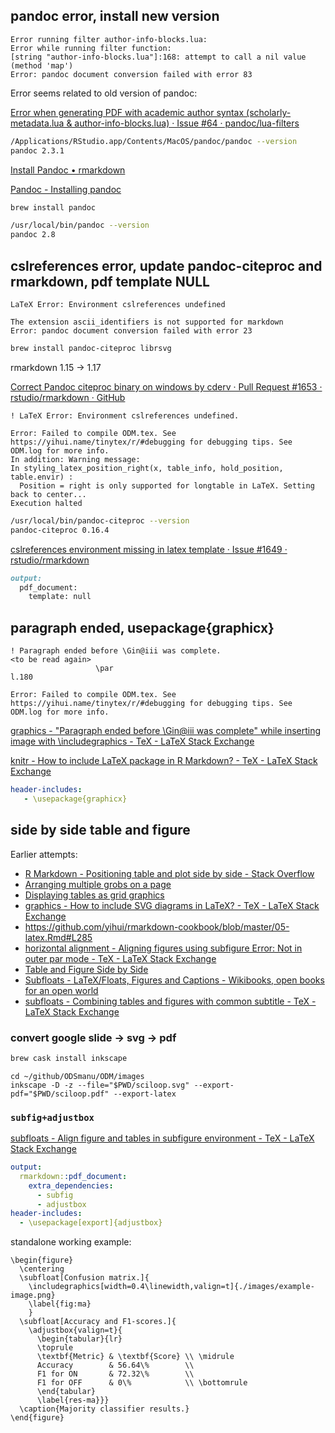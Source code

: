 ## pandoc error, install new version

```
Error running filter author-info-blocks.lua:
Error while running filter function:
[string "author-info-blocks.lua"]:168: attempt to call a nil value (method 'map')
Error: pandoc document conversion failed with error 83
```

Error seems related to old version of pandoc:

[Error when generating PDF with academic author syntax (scholarly-metadata.lua & author-info-blocks.lua) · Issue #64 · pandoc/lua-filters](https://github.com/pandoc/lua-filters/issues/64#issuecomment-519447021)


```bash
/Applications/RStudio.app/Contents/MacOS/pandoc/pandoc --version
pandoc 2.3.1
```

[Install Pandoc • rmarkdown](https://rmarkdown.rstudio.com/docs/articles/pandoc.html)

[Pandoc - Installing pandoc](https://pandoc.org/installing.html)

```bash
brew install pandoc

/usr/local/bin/pandoc --version
pandoc 2.8
```

## cslreferences error, update pandoc-citeproc and rmarkdown, pdf template NULL

```
LaTeX Error: Environment cslreferences undefined
```

```
The extension ascii_identifiers is not supported for markdown
Error: pandoc document conversion failed with error 23
```

```bash
brew install pandoc-citeproc librsvg
```

rmarkdown 1.15 -> 1.17

[Correct Pandoc citeproc binary on windows by cderv · Pull Request #1653 · rstudio/rmarkdown · GitHub](https://github.dyf62976.workers.dev/rstudio/rmarkdown/pull/1653)

```
! LaTeX Error: Environment cslreferences undefined.

Error: Failed to compile ODM.tex. See https://yihui.name/tinytex/r/#debugging for debugging tips. See ODM.log for more info.
In addition: Warning message:
In styling_latex_position_right(x, table_info, hold_position, table.envir) :
  Position = right is only supported for longtable in LaTeX. Setting back to center...
Execution halted
```

```bash
/usr/local/bin/pandoc-citeproc --version
pandoc-citeproc 0.16.4
```

[cslreferences environment missing in latex template · Issue #1649 · rstudio/rmarkdown](https://github.com/rstudio/rmarkdown/issues/1649#issuecomment-533153249)

```md
output:
  pdf_document:
    template: null
```

## paragraph ended, usepackage{graphicx}

```
! Paragraph ended before \Gin@iii was complete.
<to be read again>
                   \par
l.180

Error: Failed to compile ODM.tex. See https://yihui.name/tinytex/r/#debugging for debugging tips. See ODM.log for more info.
```

[graphics - "Paragraph ended before \Gin@iii was complete" while inserting image with \includegraphics - TeX - LaTeX Stack Exchange](https://tex.stackexchange.com/questions/37650/paragraph-ended-before-giniii-was-complete-while-inserting-image-with-inclu)


[knitr - How to include LaTeX package in R Markdown? - TeX - LaTeX Stack Exchange](https://tex.stackexchange.com/questions/171711/how-to-include-latex-package-in-r-markdown)

```yaml
header-includes:
   - \usepackage{graphicx}
```

## side by side table and figure

Earlier attempts:

* [R Markdown - Positioning table and plot side by side - Stack Overflow](https://stackoverflow.com/questions/53659160/r-markdown-positioning-table-and-plot-side-by-side)
* [Arranging multiple grobs on a page](https://cran.r-project.org/web/packages/gridExtra/vignettes/arrangeGrob.html)
* [Displaying tables as grid graphics](https://cran.r-project.org/web/packages/gridExtra/vignettes/tableGrob.html)
* [graphics - How to include SVG diagrams in LaTeX? - TeX - LaTeX Stack Exchange](https://tex.stackexchange.com/questions/2099/how-to-include-svg-diagrams-in-latex)
* https://github.com/yihui/rmarkdown-cookbook/blob/master/05-latex.Rmd#L285
* [horizontal alignment - Aligning figures using subfigure Error: Not in outer par mode - TeX - LaTeX Stack Exchange](https://tex.stackexchange.com/questions/85014/aligning-figures-using-subfigure-error-not-in-outer-par-mode)
* [Table and Figure Side by Side](https://lgong30.github.io/skill/2017/01/12/table-figure-side-by-side.html)
* [Subfloats - LaTeX/Floats, Figures and Captions - Wikibooks, open books for an open world](https://en.wikibooks.org/wiki/LaTeX/Floats,_Figures_and_Captions#Subfloats)
* [subfloats - Combining tables and figures with common subtitle - TeX - LaTeX Stack Exchange](https://tex.stackexchange.com/questions/302464/combining-tables-and-figures-with-common-subtitle)


### convert google slide -> svg -> pdf

```bash
brew cask install inkscape
```

```
cd ~/github/ODSmanu/ODM/images
inkscape -D -z --file="$PWD/sciloop.svg" --export-pdf="$PWD/sciloop.pdf" --export-latex
````

### `subfig+adjustbox`

[subfloats - Align figure and tables in subfigure environment - TeX - LaTeX Stack Exchange](https://tex.stackexchange.com/questions/455305/align-figure-and-tables-in-subfigure-environment)

```yaml
output:
  rmarkdown::pdf_document:
    extra_dependencies:
      - subfig
      - adjustbox
header-includes:
  - \usepackage[export]{adjustbox}
```

standalone working example:

```
\begin{figure}
  \centering
  \subfloat[Confusion matrix.]{           
    \includegraphics[width=0.4\linewidth,valign=t]{./images/example-image.png}
    \label{fig:ma}
    }
  \subfloat[Accuracy and F1-scores.]{
    \adjustbox{valign=t}{
      \begin{tabular}{lr}
      \toprule
      \textbf{Metric} & \textbf{Score} \\ \midrule
      Accuracy        & 56.64\%        \\
      F1 for ON       & 72.32\%        \\
      F1 for OFF      & 0\%            \\ \bottomrule
      \end{tabular}
      \label{res-ma}}}
  \caption{Majority classifier results.}
\end{figure}
```

